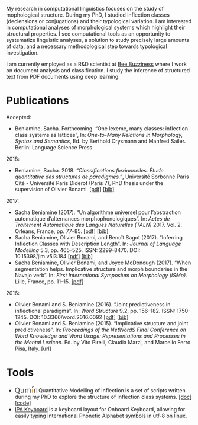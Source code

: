 ---
---

My research in computational linguistics focuses on the study of mophological structure.
During my PhD, I studied inflection classes (declensions or conjugations) and their typological variation.
I am interested in computational analyses of morphological systems which highlight their structural properties. I see computational tools as an opportunity to systematize linguistic analyses, a solution to study precisely large amounts of data, and a necessary methodological step towards typological investigation.

I am currently employed as a R&D scientist at [Bee Buzziness](http://beebuzziness.com/) where I work on document analysis and classification. I study the inference of structured text from PDF documents using deep learning.

# Publications

Accepted:

* Beniamine, Sacha. Forthcoming. “One lexeme, many classes: inflection class systems as lattices”, In: *One-to-Many Relations in Morphology, Syntax and Semantics*, Ed. by Berthold Crysmann and Manfred Sailer. Berlin: Language Science Press.

2018:

* Beniamine, Sacha. 2018. *“Classifications flexionnelles. Étude quantitative des structures de paradigmes.”*, Université Sorbonne Paris Cité - Université Paris Diderot (Paris 7), PhD thesis under the supervision of Olivier Bonami. [[pdf]](https://tel.archives-ouvertes.fr/tel-01840448/document) [[bib]](https://tel.archives-ouvertes.fr/tel-01840448v1/bibtex)

2017:

* Sacha Beniamine (2017). “Un algorithme universel pour l’abstraction automatique d’alternances morphophonologiques”. In: *Actes de Traitement Automatique des Langues Naturelles (TALN)* 2017. Vol. 2. Orléans, France, pp. 77–85. [[pdf]](https://hal.inria.fr/hal-01615899/document) [[bib]](https://hal.inria.fr/hal-01615899v1/bibtex)
* Sacha Beniamine, Olivier Bonami, and Benoı̂t Sagot (2017). “Inferring Inflection Classes with Description Length”. In: *Journal of Language Modelling* 5.3, pp. 465–525. ISSN: 2299-8470. DOI: 10.15398/jlm.v5i3.184 [[pdf]](https://hal.inria.fr/hal-01718879/document) [[bib]](https://halshs.archives-ouvertes.fr/hal-01718879v1/bibtex)
* Sacha Beniamine, Olivier Bonami, and Joyce McDonough (2017). “When segmentation helps. Implicative structure and morph boundaries in the Navajo verb”. In: *First International Symposium on Morphology (ISMo).* Lille, France, pp. 11–15. [[pdf]](https://colloque-ismo.univ-lille3.fr/data/documents/abstracts_booklet.pdf#page=17)

2016:

* Olivier Bonami and S. Beniamine (2016). “Joint predictiveness in inflectional paradigms”. In: *Word Structure* 9.2, pp. 156–182. ISSN: 1750-1245. DOI: 10.3366/word.2016.0092  [[pdf]](https://www.euppublishing.com/doi/pdfplus/10.3366/word.2016.0092) [[bib]](http://www.llf.cnrs.fr/fr/biblio/export/bibtex/4789)
* Olivier Bonami and S. Beniamine (2015). “Implicative structure and joint predictiveness”. In: *Proceedings of the NetWordS Final Conference on Word Knowledge and Word Usage: Representations and Processes in the Mental Lexicon.* Ed. by Vito Pirelli, Claudia Marzi, and Marcello Ferro. Pisa, Italy. [[url]](http://ceur-ws.org/Vol-1347/)

# Tools

* <img src="qumin.png" alt="Qumin" style="vertical-align: text-bottom;" width="60px"> Quantitative Modelling of Inflection is a set of scripts written during my PhD to explore the structure of inflection class systems. [[doc]](http://drehu.linguist.univ-paris-diderot.fr/qumin/) [[code]](https://github.com/XachaB/Qumin)
* [IPA Keyboard](https://github.com/XachaB/IPAKeyboard) is a keyboard layout for Onboard Keyboard, allowing for easily typing International Phonetic Alphabet symbols in utf-8 on linux.
